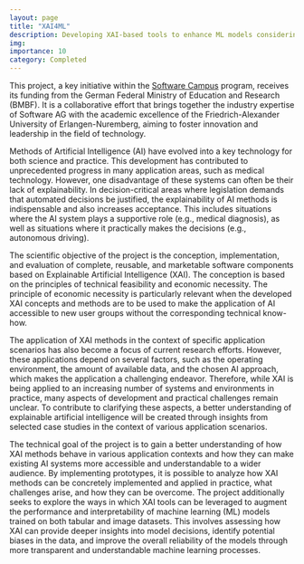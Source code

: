 ```yaml
---
layout: page
title: "XAI4ML"
description: Developing XAI-based tools to enhance ML models considering different data modalities
img:
importance: 10
category: Completed
---
```


This project, a key initiative within the [Software Campus](https://softwarecampus.de/) program, receives its funding from the German Federal Ministry of Education and Research (BMBF). It is a collaborative effort that brings together the industry expertise of Software AG with the academic excellence of the Friedrich-Alexander University of Erlangen-Nuremberg, aiming to foster innovation and leadership in the field of technology.

Methods of Artificial Intelligence (AI) have evolved into a key technology for both science and practice. This development has contributed to unprecedented progress in many application areas, such as medical technology. However, one disadvantage of these systems can often be their lack of explainability. In decision-critical areas where legislation demands that automated decisions be justified, the explainability of AI methods is indispensable and also increases acceptance. This includes situations where the AI system plays a supportive role (e.g., medical diagnosis), as well as situations where it practically makes the decisions (e.g., autonomous driving).

The scientific objective of the project is the conception, implementation, and evaluation of complete, reusable, and marketable software components based on Explainable Artificial Intelligence (XAI). The conception is based on the principles of technical feasibility and economic necessity. The principle of economic necessity is particularly relevant when the developed XAI concepts and methods are to be used to make the application of AI accessible to new user groups without the corresponding technical know-how.

The application of XAI methods in the context of specific application scenarios has also become a focus of current research efforts. However, these applications depend on several factors, such as the operating environment, the amount of available data, and the chosen AI approach, which makes the application a challenging endeavor. Therefore, while XAI is being applied to an increasing number of systems and environments in practice, many aspects of development and practical challenges remain unclear. To contribute to clarifying these aspects, a better understanding of explainable artificial intelligence will be created through insights from selected case studies in the context of various application scenarios.

The technical goal of the project is to gain a better understanding of how XAI methods behave in various application contexts and how they can make existing AI systems more accessible and understandable to a wider audience. By implementing prototypes, it is possible to analyze how XAI methods can be concretely implemented and applied in practice, what challenges arise, and how they can be overcome. The project additionally seeks to explore the ways in which XAI tools can be leveraged to augment the performance and interpretability of machine learning (ML) models trained on both tabular and image datasets. This involves assessing how XAI can provide deeper insights into model decisions, identify potential biases in the data, and improve the overall reliability of the models through more transparent and understandable machine learning processes.

